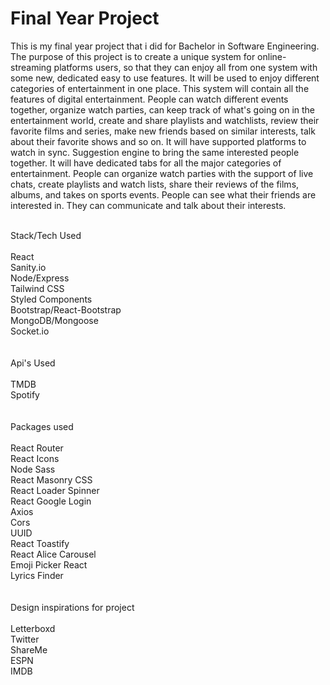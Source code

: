 # Final Year Project

This is my final year project that i did for Bachelor in Software Engineering. The purpose of this project is to create a unique system for online-streaming platforms users, so that they can enjoy all from one system with some new, dedicated easy to use features. It will be used to enjoy different categories of
entertainment in one place. This system will contain all the features of digital entertainment. People
can watch different events together, organize watch parties, can keep track of what's going on in
the entertainment world, create and share playlists and watchlists, review their favorite films and
series, make new friends based on similar interests, talk about their favorite shows and so on. It will
have supported platforms to watch in sync. Suggestion engine to bring the same interested people
together. It will have dedicated tabs for all the major categories of entertainment. People
can organize watch parties with the support of live chats, create playlists and watch lists, share their
reviews of the films, albums, and takes on sports events. People can see what their friends are
interested in. They can communicate and talk about their interests.

<br/>
Stack/Tech Used <br/>

<br/>
React <br/>
Sanity.io <br/>
Node/Express <br/>
Tailwind CSS <br/>
Styled Components <br/>
Bootstrap/React-Bootstrap <br/>
MongoDB/Mongoose <br/>
Socket.io <br/>

<br/>
<br/>
Api's Used <br/>

<br/>
TMDB <br/>
Spotify
<br/>
<br/>
<br/>
Packages used <br/>

<br/>
React Router <br/>
React Icons <br/>
Node Sass <br/>
React Masonry CSS <br/>
React Loader Spinner <br/>
React Google Login <br/>
Axios <br/>
Cors <br/>
UUID <br/>
React Toastify <br/>
React Alice Carousel <br/>
Emoji Picker React <br/>
Lyrics Finder

<br/>
<br/>
<br/>
Design inspirations for project <br/>

<br/>
Letterboxd <br/>
Twitter <br/>
ShareMe <br/>
ESPN <br/>
IMDB <br/>
